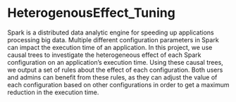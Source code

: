 # HeterogenousEffect_Tuning
Spark is a distributed data analytic engine for speeding up applications processing big data. Multiple different configuration parameters in Spark can impact the execution time of an application. In this project, we use causal trees to investigate the heterogeneous effect of each Spark configuration on an application’s execution time. Using these causal trees, we output a set of rules about the effect of each configuration. Both users and admins can benefit from these rules, as they can adjust the value of each configuration based on other configurations in order to get a maximum reduction in the execution time.